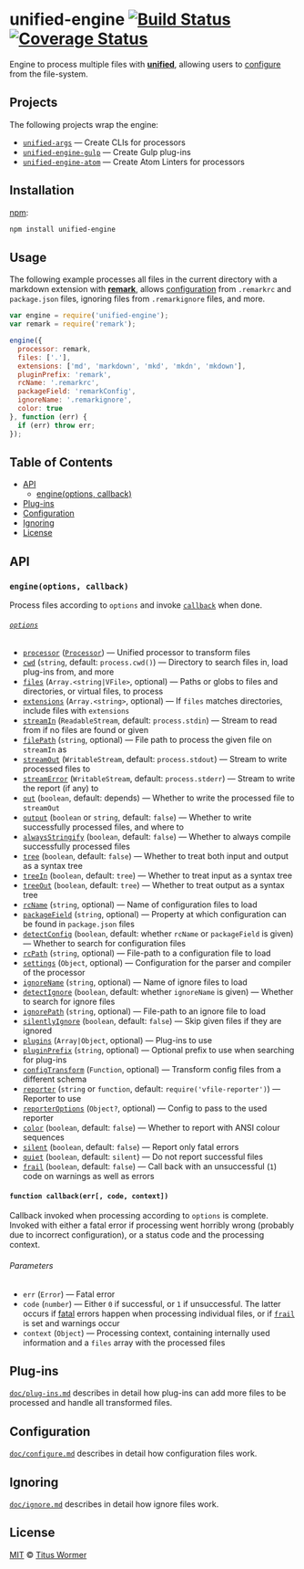 # unified-engine [![Build Status][travis-badge]][travis] [![Coverage Status][codecov-badge]][codecov]

Engine to process multiple files with [**unified**][unified], allowing users
to [configure][] from the file-system.

## Projects

The following projects wrap the engine:

*   [`unified-args`][args] — Create CLIs for processors
*   [`unified-engine-gulp`][gulp] — Create Gulp plug-ins
*   [`unified-engine-atom`][atom] — Create Atom Linters for processors

## Installation

[npm][]:

```bash
npm install unified-engine
```

## Usage

The following example processes all files in the current directory with a
markdown extension with [**remark**][remark], allows [configuration][configure]
from `.remarkrc` and `package.json` files, ignoring files from `.remarkignore`
files, and more.

```js
var engine = require('unified-engine');
var remark = require('remark');

engine({
  processor: remark,
  files: ['.'],
  extensions: ['md', 'markdown', 'mkd', 'mkdn', 'mkdown'],
  pluginPrefix: 'remark',
  rcName: '.remarkrc',
  packageField: 'remarkConfig',
  ignoreName: '.remarkignore',
  color: true
}, function (err) {
  if (err) throw err;
});
```

## Table of Contents

*   [API](#api)
    *   [engine(options, callback)](#engineoptions-callback)
*   [Plug-ins](#plug-ins)
*   [Configuration](#configuration)
*   [Ignoring](#ignoring)
*   [License](#license)

## API

### `engine(options, callback)`

Process files according to `options` and invoke [`callback`][callback] when
done.

###### [`options`][options]

*   [`processor`][processor] ([`Processor`][unified-processor])
    — Unified processor to transform files
*   [`cwd`][cwd] (`string`, default: `process.cwd()`)
    — Directory to search files in, load plug-ins from, and more
*   [`files`][files] (`Array.<string|VFile>`, optional)
    — Paths or globs to files and directories, or virtual files, to process
*   [`extensions`][extensions] (`Array.<string>`, optional)
    — If `files` matches directories, include files with `extensions`
*   [`streamIn`][stream-in] (`ReadableStream`, default: `process.stdin`)
    — Stream to read from if no files are found or given
*   [`filePath`][file-path] (`string`, optional)
    — File path to process the given file on `streamIn` as
*   [`streamOut`][stream-out] (`WritableStream`, default: `process.stdout`)
    — Stream to write processed files to
*   [`streamError`][stream-error] (`WritableStream`, default: `process.stderr`)
    — Stream to write the report (if any) to
*   [`out`][out] (`boolean`, default: depends)
    — Whether to write the processed file to `streamOut`
*   [`output`][output] (`boolean` or `string`, default: `false`)
    — Whether to write successfully processed files, and where to
*   [`alwaysStringify`][always-stringify] (`boolean`, default: `false`)
    — Whether to always compile successfully processed files
*   [`tree`][tree] (`boolean`, default: `false`)
    — Whether to treat both input and output as a syntax tree
*   [`treeIn`][tree-in] (`boolean`, default: `tree`)
    — Whether to treat input as a syntax tree
*   [`treeOut`][tree-out] (`boolean`, default: `tree`)
    — Whether to treat output as a syntax tree
*   [`rcName`][rc-name] (`string`, optional)
    — Name of configuration files to load
*   [`packageField`][package-field] (`string`, optional)
    — Property at which configuration can be found in `package.json` files
*   [`detectConfig`][detect-config] (`boolean`, default: whether `rcName` or
    `packageField` is given)
    — Whether to search for configuration files
*   [`rcPath`][rc-path] (`string`, optional)
    — File-path to a configuration file to load
*   [`settings`][settings] (`Object`, optional)
    — Configuration for the parser and compiler of the processor
*   [`ignoreName`][ignore-name] (`string`, optional)
    — Name of ignore files to load
*   [`detectIgnore`][detect-ignore] (`boolean`, default: whether `ignoreName`
    is given)
    — Whether to search for ignore files
*   [`ignorePath`][ignore-path] (`string`, optional)
    — File-path to an ignore file to load
*   [`silentlyIgnore`][silently-ignore] (`boolean`, default: `false`)
    — Skip given files if they are ignored
*   [`plugins`][plugins] (`Array|Object`, optional)
    — Plug-ins to use
*   [`pluginPrefix`][plugin-prefix] (`string`, optional)
    — Optional prefix to use when searching for plug-ins
*   [`configTransform`][config-transform] (`Function`, optional)
    — Transform config files from a different schema
*   [`reporter`][reporter] (`string` or `function`, default:
    `require('vfile-reporter')`)
    — Reporter to use
*   [`reporterOptions`][reporteroptions] (`Object?`, optional)
    — Config to pass to the used reporter
*   [`color`][color] (`boolean`, default: `false`)
    — Whether to report with ANSI colour sequences
*   [`silent`][silent] (`boolean`, default: `false`)
    — Report only fatal errors
*   [`quiet`][quiet] (`boolean`, default: `silent`)
    — Do not report successful files
*   [`frail`][frail] (`boolean`, default: `false`)
    — Call back with an unsuccessful (`1`) code on warnings as well as errors

#### `function callback(err[, code, context])`

Callback invoked when processing according to `options` is complete.
Invoked with either a fatal error if processing went horribly wrong
(probably due to incorrect configuration), or a status code and the
processing context.

###### Parameters

*   `err` (`Error`) — Fatal error
*   `code` (`number`) — Either `0` if successful, or `1` if
    unsuccessful.  The latter occurs if [fatal][] errors
    happen when processing individual files, or if [`frail`][frail]
    is set and warnings occur
*   `context` (`Object`) — Processing context, containing internally
    used information and a `files` array with the processed files

## Plug-ins

[`doc/plug-ins.md`][plug-ins] describes in detail how plug-ins
can add more files to be processed and handle all transformed files.

## Configuration

[`doc/configure.md`][configure] describes in detail how configuration
files work.

## Ignoring

[`doc/ignore.md`][ignore] describes in detail how ignore files work.

## License

[MIT][license] © [Titus Wormer][author]

<!-- Definitions -->

[travis-badge]: https://img.shields.io/travis/unifiedjs/unified-engine.svg

[travis]: https://travis-ci.org/unifiedjs/unified-engine

[codecov-badge]: https://img.shields.io/codecov/c/github/unifiedjs/unified-engine.svg

[codecov]: https://codecov.io/github/unifiedjs/unified-engine

[npm]: https://docs.npmjs.com/cli/install

[license]: LICENSE

[author]: http://wooorm.com

[unified]: https://github.com/unifiedjs/unified

[unified-processor]: https://github.com/unifiedjs/unified#processor

[remark]: https://github.com/wooorm/remark

[fatal]: https://github.com/vfile/vfile#vfilefailreason-position-ruleid

[callback]: #function-callbackerr-code-context

[options]: doc/options.md#options

[processor]: doc/options.md#optionsprocessor

[cwd]: doc/options.md#optionscwd

[extensions]: doc/options.md#optionsextensions

[stream-in]: doc/options.md#optionsstreamin

[file-path]: doc/options.md#optionsfilepath

[stream-out]: doc/options.md#optionsstreamout

[stream-error]: doc/options.md#optionsstreamerror

[out]: doc/options.md#optionsout

[output]: doc/options.md#optionsoutput

[always-stringify]: doc/options.md#optionsalwaysstringify

[tree]: doc/options.md#optionstree

[tree-in]: doc/options.md#optionstreein

[tree-out]: doc/options.md#optionstreeout

[detect-config]: doc/options.md#optionsdetectconfig

[rc-name]: doc/options.md#optionsrcname

[package-field]: doc/options.md#optionspackagefield

[rc-path]: doc/options.md#optionsrcpath

[settings]: doc/options.md#optionssettings

[detect-ignore]: doc/options.md#optionsdetectignore

[ignore-name]: doc/options.md#optionsignorename

[ignore-path]: doc/options.md#optionsignorepath

[silently-ignore]: doc/options.md#optionssilentlyignore

[plugin-prefix]: doc/options.md#optionspluginprefix

[config-transform]: doc/options.md#optionsconfigtransform

[plugins]: doc/options.md#optionsplugins

[reporter]: doc/options.md#optionsreporter

[reporteroptions]: doc/options.md#optionsreporteroptions

[color]: doc/options.md#optionscolor

[silent]: doc/options.md#optionssilent

[quiet]: doc/options.md#optionsquiet

[frail]: doc/options.md#optionsfrail

[files]: doc/options.md#optionsfiles

[configure]: doc/configure.md

[ignore]: doc/ignore.md

[plug-ins]: doc/plug-ins.md

[atom]: https://github.com/unifiedjs/unified-engine-atom

[gulp]: https://github.com/unifiedjs/unified-engine-gulp

[args]: https://github.com/unifiedjs/unified-args
